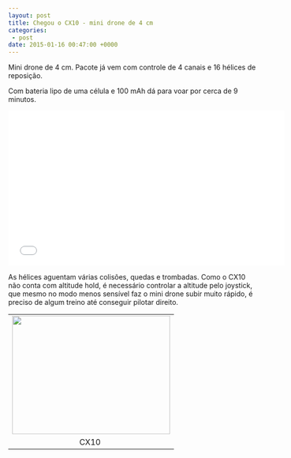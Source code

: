 ```yaml
---
layout: post
title: Chegou o CX10 - mini drone de 4 cm
categories:
 - post
date: 2015-01-16 00:47:00 +0000
---
```


Mini drone de 4 cm. Pacote já vem com controle de 4 canais e 16 hélices de reposição.  

Com bateria lipo de uma célula e 100 mAh dá para voar por cerca de 9 minutos.  

  

<a name="more"></a>  
  

  

<iframe allowfullscreen="" frameborder="0" height="315" src="//www.youtube.com/embed/gBxw2V3G46A" width="560"></iframe>

  

  

  

As hélices aguentam várias colisões, quedas e trombadas. Como o CX10 não conta com altitude hold, é necessário controlar a altitude pelo joystick, que mesmo no modo menos sensível faz o mini drone subir muito rápido, é preciso de algum treino até conseguir pilotar direito.  

  

<table align="center" cellpadding="0" cellspacing="0" class="tr-caption-container" style="margin-left: auto; margin-right: auto; text-align: center;"><tbody>
<tr><td style="text-align: center;"><a href="http://4.bp.blogspot.com/-lcKlzKotbW8/VLhdz4T9fYI/AAAAAAAAuj8/DvHzYlsRkjs/s1600/IMG_20150115_150347.jpg" imageanchor="1" style="margin-left: auto; margin-right: auto;"><img border="0" height="240" src="http://4.bp.blogspot.com/-lcKlzKotbW8/VLhdz4T9fYI/AAAAAAAAuj8/DvHzYlsRkjs/s1600/IMG_20150115_150347.jpg" width="320"/></a></td></tr>
<tr><td class="tr-caption" style="text-align: center;">CX10&nbsp;</td></tr>
</tbody></table>

  